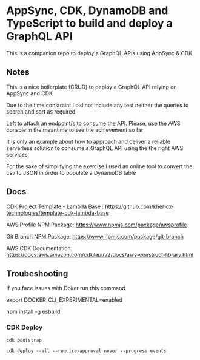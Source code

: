 # AppSync, CDK, DynamoDB and TypeScript to build and deploy a GraphQL API

This is a companion repo to deploy a GraphQL APIs using AppSync & CDK

## Notes

This is a nice boilerplate (CRUD) to deploy a GraphQL API relying on AppSync and CDK

Due to the time constraint I did not include any test neither the queries to search and sort as required

Left to attach an endpoint/s to consume the API. Please, use the AWS console in the meantime to see the achievement so far

It is only an example about how to approach and deliver a reliable serverless solution to consume a GraphQL API using the the right AWS services. 

For the sake of simplifying the exercise I used an online tool to convert the csv to JSON in order to populate a DynamoDB table

## Docs

CDK Project Template - Lambda Base : https://github.com/kheriox-technologies/template-cdk-lambda-base

AWS Profile NPM Package: https://www.npmjs.com/package/awsprofile

Git Branch NPM Package: https://www.npmjs.com/package/git-branch

AWS CDK Documentation: https://docs.aws.amazon.com/cdk/api/v2/docs/aws-construct-library.html

## Troubeshooting

If you face issues with Doker run this command

export DOCKER_CLI_EXPERIMENTAL=enabled

npm install -g esbuild

### CDK Deploy

```
cdk bootstrap

cdk deploy --all --require-approval never --progress events
```

